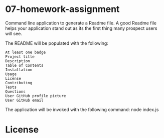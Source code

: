 # 07-homework-assignment

  Command line application to generate a Readme file. A good Readme file helps your application stand out as its the first thing many prospect users will see.

The README will be populated with the following:

    At least one badge
    Project title
    Description
    Table of Contents
    Installation
    Usage
    License
    Contributing
    Tests
    Questions
    User GitHub profile picture
    User GitHub email
    
    
The application will be invoked with the following command: node index.js

# License


